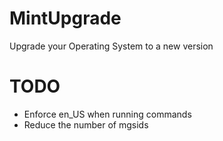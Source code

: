 # MintUpgrade

Upgrade your Operating System to a new version

# TODO

- Enforce en_US when running commands
- Reduce the number of mgsids
